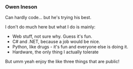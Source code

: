 ### Owen Ineson
Can hardly code... but he's trying his best.

I don't do much here but what I do is mainly:
- Web stuff, not sure why. Guess it's fun.
- C# and .NET, because a job would be nice.
- Python, like drugs - it's fun and everyone else is doing it.
- Hardware, the only thing I actually tolerate

But umm yeah enjoy the like three things that are public!

